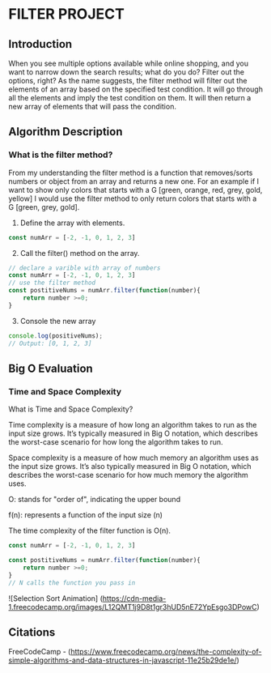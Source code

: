 # FILTER PROJECT


## Introduction


When you see multiple options available while online shopping, and you want to narrow down the search results; what do you do? Filter out the options, right?  As the name suggests, the filter method will filter out the elements of an array based on the specified test condition. It will go through all the elements and imply the test condition on them. It will then return a new array of elements that will pass the condition.



## Algorithm Description


### What is the filter method? 

From my understanding the filter method is a function that removes/sorts numbers or object from an array and returns a new one. For an example if I want to show only colors that starts with a G [green, orange, red, grey, gold, yellow] I would use the filter method to only return colors that starts with a G [green, grey, gold].


1. Define the array with elements.

```js
const numArr = [-2, -1, 0, 1, 2, 3]
```

2. Call the filter() method on the array.

```js
// declare a varible with array of numbers
const numArr = [-2, -1, 0, 1, 2, 3]
// use the filter method
const postitiveNums = numArr.filter(function(number){
    return number >=0;
}
```

3. Console the new array

```js
console.log(positiveNums); 
// Output: [0, 1, 2, 3]

```

## Big O Evaluation

### Time and Space Complexity

What is Time and Space Complexity?

Time complexity is a measure of how long an algorithm takes to run as the input size grows. It’s typically measured in Big O notation, which describes the worst-case scenario for how long the algorithm takes to run.

Space complexity is a measure of how much memory an algorithm uses as the input size grows. It’s also typically measured in Big O notation, which describes the worst-case scenario for how much memory the algorithm uses.


O: stands for "order of", indicating the upper bound

f(n): represents a function of the input size (n)


The time complexity of the filter function is O(n).

```js
const numArr = [-2, -1, 0, 1, 2, 3]

const postitiveNums = numArr.filter(function(number){
    return number >=0;
}
// N calls the function you pass in

```


![Selection Sort Animation]
(https://cdn-media-1.freecodecamp.org/images/L12QMT1j9D8t1gr3hUD5nE72YpEsgo3DPowC)



## Citations

FreeCodeCamp - (https://www.freecodecamp.org/news/the-complexity-of-simple-algorithms-and-data-structures-in-javascript-11e25b29de1e/)